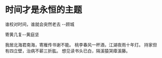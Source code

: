 # 时间才是永恒的主题

谁校对时间，谁就会突然老去 --顾城


寄黄几复--黄庭坚

我居北海君南海，寄雁传书谢不能。
桃李春风一杯酒，江湖夜雨十年灯。
持家但有四立壁，治病不蕲三折肱。
想见读书头已白，隔溪猿哭瘴溪藤。

